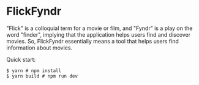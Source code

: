 # FlickFyndr

"Flick" is a colloquial term for a movie or film, and "Fyndr" is a play on the word "finder", implying that the application helps users find and discover movies. So, FlickFyndr essentially means a tool that helps users find information about movies.

Quick start:

```
$ yarn # npm install
$ yarn build # npm run dev
````
